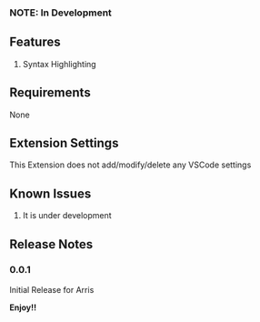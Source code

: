 ### NOTE: In Development

## Features

1. Syntax Highlighting

## Requirements

None

## Extension Settings

This Extension does not add/modify/delete any VSCode settings

## Known Issues

1. It is under development

## Release Notes

### 0.0.1

Initial Release for Arris

**Enjoy!!**
